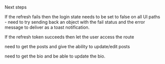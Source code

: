 Next steps

If the refresh fails then the login state needs to be set to false on all UI paths - need to try sending back an object with the fail status and the error message to deliver as a toast notification.

If the refresh token succeeds then let the user access the route

need to get the posts and give the ability to update/edit posts

need to get the bio and be able to update the bio.
